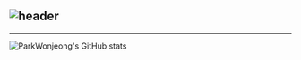<div align="left">
  
  ![header](https://capsule-render.vercel.app/api?type=venom&height=300&color=gradient&text=Wonjeong's%20GitHub%20🐺&reversal=false&fontColor=848484&textBg=false&fontAlign=50&animation=blink)
---
---

  ![ParkWonjeong's GitHub stats](https://github-readme-stats.vercel.app/api?username=ParkWonjeong&include_all_commits=true&show_icons=true&theme=nord)

</div><br>
